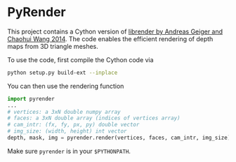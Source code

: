# PyRender

This project contains a Cython version of [librender by Andreas Geiger and Chaohui Wang 2014](http://www.cvlibs.net/software/librender/).
The code enables the efficient rendering of depth maps from 3D triangle meshes.

To use the code, first compile the Cython code via 

```bash
python setup.py build-ext --inplace
```

You can then use the rendering function

```python
import pyrender
...
# vertices: a 3xN double numpy array
# faces: a 3xN double array (indices of vertices array)
# cam_intr: (fx, fy, px, py) double vector
# img_size: (width, height) int vector
depth, mask, img = pyrender.render(vertices, faces, cam_intr, img_size)
```

Make sure `pyrender` is in your `$PYTHONPATH`.

